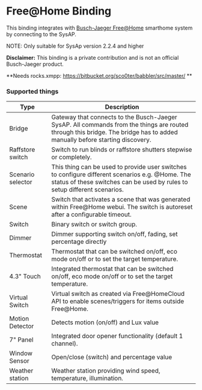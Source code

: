 # Free@Home Binding
This binding integrates with [Busch-Jaeger Free@Home](https://www.busch-jaeger.de/produkte/systeme/busch-free-at-home/) smarthome system by connecting to the SysAP.

NOTE: Only suitable for SysAp version 2.2.4 and higher

**Disclaimer:** This binding is a private contribution and is not an official Busch-Jaeger product.

**Needs rocks.xmpp: https://bitbucket.org/sco0ter/babbler/src/master/ **

### Supported things
Type | Description
------------ | -------------
Bridge | Gateway that connects to the Busch-Jaeger SysAP. All commands from the things are routed through this bridge. The bridge has to added manually before starting discovery.
Raffstore switch | Switch to run blinds or raffstore shutters stepwise or completely.
Scenario selector | This thing can be used to provide user switches to configure different scenarios e.g. @Home. The status of these switches can be used by rules to setup different scenarios.
Scene | Switch that activates a scene that was generated within Free@Home webui. The switch is autoreset after a configurable timeout.
Switch | Binary switch or switch group.
Dimmer | Dimmer supporting switch on/off, fading, set percentage directly
Thermostat | Thermostat that can be switched on/off, eco mode on/off or to set the target temperature.
4.3" Touch | Integrated thermostat that can be switched on/off, eco mode on/off or to set the target temperature.
Virtual Switch | Virtual switch as created via Free@HomeCloud API to enable scenes/triggers for items outside Free@Home.
Motion Detector | Detects motion (on/off) and Lux value
7" Panel    |   Integrated door opener functionality (default 1 channel).
Window Sensor | Open/close (switch) and percentage value
Weather station | Weather station providing wind speed, temperature, illumination.
